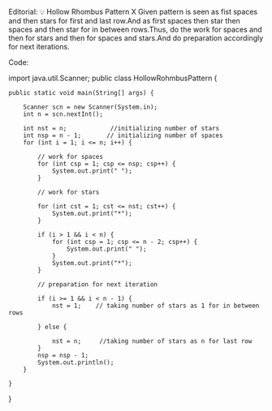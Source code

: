 Editorial: 💡 Hollow Rhombus Pattern
X
Given pattern is seen as fist spaces and then stars for first and last row.And as first spaces then star then spaces and then star for in between rows.Thus, do the work for spaces and then for stars and then for spaces and stars.And do preparation accordingly for next iterations.

Code:


import java.util.Scanner;
public class HollowRohmbusPattern {

    public static void main(String[] args) {

        Scanner scn = new Scanner(System.in);
        int n = scn.nextInt();

        int nst = n;            //initializing number of stars
        int nsp = n - 1;       // initializing number of spaces
        for (int i = 1; i <= n; i++) {

            // work for spaces
            for (int csp = 1; csp <= nsp; csp++) {
                System.out.print(" ");
            }

            // work for stars

            for (int cst = 1; cst <= nst; cst++) {
                System.out.print("*");
            }

            if (i > 1 && i < n) {
                for (int csp = 1; csp <= n - 2; csp++) {
                    System.out.print(" ");
                }
                System.out.print("*");
            }

            // preparation for next iteration

            if (i >= 1 && i < n - 1) {
                nst = 1;    // taking number of stars as 1 for in between rows

            } else {

                nst = n;     //taking number of stars as n for last row
            }
            nsp = nsp - 1;
            System.out.println();
        }

    }

}
